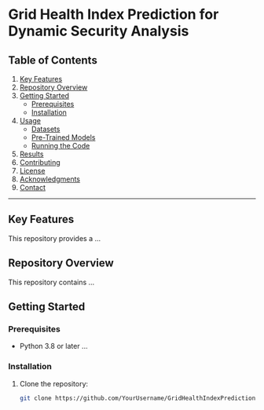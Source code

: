 # Grid Health Index Prediction for Dynamic Security Analysis

## Table of Contents
1. [Key Features](#key-features)
2. [Repository Overview](#repository-overview)
3. [Getting Started](#getting-started)
    - [Prerequisites](#prerequisites)
    - [Installation](#installation)
4. [Usage](#usage)
    - [Datasets](#1-datasets)
    - [Pre-Trained Models](#2-pre-trained-models)
    - [Running the Code](#3-running-the-code)
5. [Results](#results)
6. [Contributing](#contributing)
7. [License](#license)
8. [Acknowledgments](#acknowledgments)
9. [Contact](#contact)

---

## Key Features
This repository provides a ...

## Repository Overview
This repository contains ...

## Getting Started
### Prerequisites
- Python 3.8 or later ...

### Installation
1. Clone the repository:
   ```bash
   git clone https://github.com/YourUsername/GridHealthIndexPrediction.git

